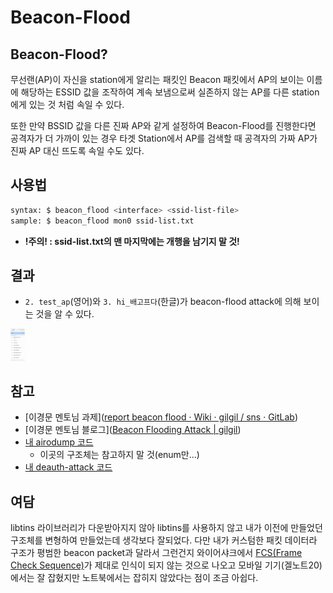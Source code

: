 # Beacon-Flood

## Beacon-Flood?

무선랜(AP)이 자신을 station에게 알리는 패킷인 Beacon 패킷에서 AP의 보이는 이름에 해당하는 ESSID 값을 조작하여 계속 보냄으로써 실존하지 않는 AP를 다른 station에게 있는 것 처럼 속일 수 있다.

또한 만약 BSSID 값을 다른 진짜 AP와 같게 설정하여 Beacon-Flood를 진행한다면 공격자가 더 가까이 있는 경우 타겟 Station에서 AP를 검색할 때 공격자의 가짜 AP가 진짜 AP 대신 뜨도록 속일 수도 있다.

## 사용법

```bash
syntax: $ beacon_flood <interface> <ssid-list-file>
sample: $ beacon_flood mon0 ssid-list.txt
```

- **!주의! : ssid-list.txt의 맨 마지막에는 개행을 남기지 말 것!**

## 결과

- `2. test_ap`(영어)와 `3. hi_배고프다`(한글)가 beacon-flood attack에 의해 보이는 것을 알 수 있다.  

<img src="result.png" alt="image-20220214012450414" style="zoom:5%;" />

## 참고

- [이경문 멘토님 과제]([report beacon flood · Wiki · gilgil / sns · GitLab](https://gitlab.com/gilgil/sns/-/wikis/dot11-frame/report-beacon-flood))
- [이경문 멘토님 블로그]([Beacon Flooding Attack | gilgil](https://gilgil.gitlab.io/2020/09/07/2.html))
- [내 airodump 코드](https://github.com/OZ1NG/airodump)
  - 이곳의 구조체는 참고하지 말 것(enum만...)
- [내 deauth-attack 코드](https://github.com/OZ1NG/deauth-attack)

## 여담

libtins 라이브러리가 다운받아지지 않아 libtins를 사용하지 않고 내가 이전에 만들었던 구조체를 변형하여 만들었는데 생각보다 잘되었다. 다만 내가 커스텀한 패킷 데이터라 구조가 평범한 beacon packet과 달라서 그런건지 와이어샤크에서  [FCS(Frame Check Sequence)](http://www.ktword.co.kr/test/view/view.php?m_temp1=873&id=744)가 제대로 인식이 되지 않는 것으로 나오고 모바일 기기(겔노트20)에서는 잘 잡혔지만 노트북에서는 잡히지 않았다는 점이 조금 아쉽다.
